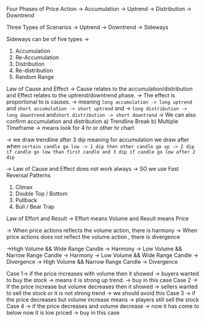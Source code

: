 Four Phases of Price Action
-> Accumulation
-> Uptrend
-> Distribution
-> Downtrend


Three Types of Scenarios
-> Uptrend 
-> Downtrend
-> Sideways

Sideways can be of five types ->
1) Accumulation
2) Re-Accumulation
3) Distribution
4) Re-distribution
5) Random Range

Law of Cause and Effect
-> Cause relates to the accumulation/distribution and Effect relates to the uptrend/downtrend phase.
-> The effect is proportional to is causes. -> meaning `long accumulation -> long uptrend` and `short accumulation -> short uptrend` and -> `long distribution -> long downtrend` and` short distribution -> short downtrend `
-> We can also confirm accumulation and distribution 
a) Trendline Break
b) Multiple TImeframe -> means look for 4 hr or other hr chart

-> we draw trendline after 3 dip meaning for accumulation we draw after when `certain candle go low -> 1 dip then other candle go up -> 2 dip if candle go low than first candle and 3 dip if candle go low after 2 dip`


-> Law of Cause and Effect does not work always
-> SO we use Fast Reversal Patterns
1) Climax
2) Double Top / Bottom
3) Pullback
4) Bull / Bear Trap


Law of Effort and Result
-> Effort means Volume and Result means Price

-> When price actions reflects the volume action, there is harmony
-> When price actions does not reflect the volume action , there is divergence

->High Volume && Wide Range Candle -> Harmony
-> Low Volume && Narrow Range Candle -> Harmony
-> Low Volume && Wide Range Candle -> Divergence
-> High Volume && Narrow Range Candle -> Divergence

Case 1-> if the price increases with volume then it showed -> buyers wanted to buy the stock -> means it is strong up trend. -> buy in this case
Case 2 -> If the price increase but volume decreases then it showed -> sellers wanted to sell the stock or it is not strong trend -> we should avoid this
Case 3 -> if the price decreases but volume increase means -> players still sell the stock 
Case 4 -> if the price decreases and volume decrease -> now it has come to below now it is low priced -> buy in this case 




